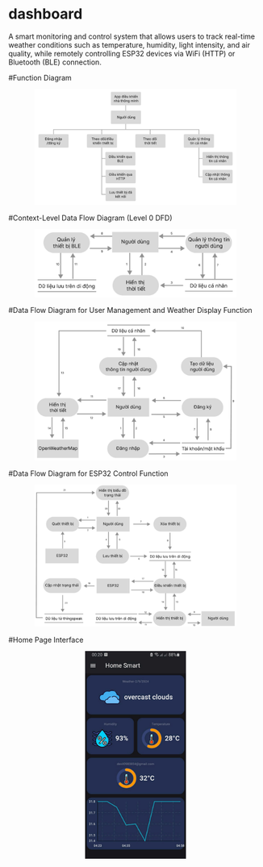 # dashboard

A smart monitoring and control system that allows users to track real-time weather conditions such as temperature, humidity, light intensity, and air quality, while remotely controlling ESP32 devices via WiFi (HTTP) or Bluetooth (BLE) connection.


#Function Diagram

<p align="center">
  <img src="images/sodochucnang.png" width="400">
</p>


#Context-Level Data Flow Diagram (Level 0 DFD)

<p align="center">
  <img src="images/luongdulieumucdinh.png" width="400">
</p>


#Data Flow Diagram for User Management and Weather Display Function

<p align="center">
  <img src="images/4.png" width="400">
</p>


#Data Flow Diagram for ESP32 Control Function

<p align="center">
  <img src="images/5.png" width="400">
</p>


#Home Page Interface
<p align="center">
  <img src="images/11.jpg" width="200">
</p>

